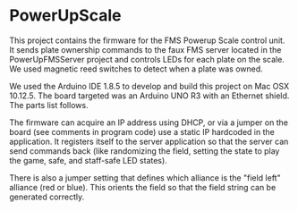 # PowerUpScale

This project contains the firmware for the FMS Powerup Scale control unit.  It sends plate ownership commands to the faux FMS server located in the PowerUpFMSServer project and controls LEDs for each plate on the scale.  We used magnetic reed switches to detect when a plate was owned.

We used the Arduino IDE 1.8.5 to develop and build this project on Mac OSX 10.12.5.  The board targeted was an Arduino UNO R3 with an Ethernet shield.  The parts list follows.

The firmware can acquire an IP address using DHCP, or via a jumper on the board (see comments in program code) use a static IP hardcoded in the application.  It registers itself to the server application so that the server can send commands back (like randomizing the field, setting the state to play the game, safe, and staff-safe LED states).

There is also a jumper setting that defines which alliance is the "field left" alliance (red or blue).  This orients the field so that the field string can be generated correctly.
